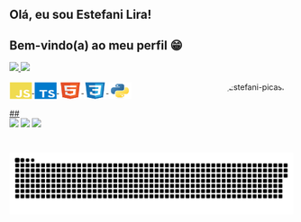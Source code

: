 ## Olá, eu sou Estefani Lira!

## Bem-vindo(a) ao meu perfil  😁

 <div>
   <a href="https://github.com/Estefanilira">
   <img height="180em" src="https://github-readme-stats.vercel.app/api?username=Estefanilira&show_icons=true&theme=tokyonight&include_all_commits=true&count_private=true"/>
   <img height="180em" src="https://github-readme-stats.vercel.app/api/top-langs/?username=Estefanilira&layout=compact&langs_count=6&theme=tokyonight"/>

</div>
<div style="display: inline_block"><br>
  <img align="center" alt="Js" height="30" width="40" src="https://raw.githubusercontent.com/devicons/devicon/master/icons/javascript/javascript-plain.svg">
  <img align="center" alt="Rafa-Ts" height="30" width="40" src="https://raw.githubusercontent.com/devicons/devicon/master/icons/typescript/typescript-plain.svg">
  <img align="center" alt="HTML" height="30" width="40" src="https://raw.githubusercontent.com/devicons/devicon/master/icons/html5/html5-original.svg">
  <img align="center" alt="CSS" height="30" width="40" src="https://raw.githubusercontent.com/devicons/devicon/master/icons/css3/css3-original.svg">
  <img align="center" alt="Rafa-Python" height="30" width="40" src="https://raw.githubusercontent.com/devicons/devicon/master/icons/python/python-original.svg">
  <img align="right" alt="Estefani-picasion" height="125" style="border-radius:50px;" src="https://i.picasion.com/pic92/01a7e1b3bf6203d86d8ba8274d80f173.gif">
</div>
 
 <br>
 ##
 
<div> 
  <a href="https://instagram.com/estefaniliraa" target="_blank"><img src="https://img.shields.io/badge/-Instagram-%23E4405F?style=for-the-badge&logo=instagram&logoColor=white" target="_blank"></a>
 <a href = "estefaniwanderley.lira@gmail.com"><img src="https://img.shields.io/badge/-Gmail-%23333?style=for-the-badge&logo=gmail&logoColor=white" target="_blank"></a>
  <a href="https://www.linkedin.com/in/estefani-lira-473938180" target="_blank"><img src="https://img.shields.io/badge/-LinkedIn-%230077B5?style=for-the-badge&logo=linkedin&logoColor=white" target="_blank"></a> 
 
  ![Snake animation](https://github.com/Estefanilira/Estefanilira/blob/output/github-contribution-grid-snake.svg)

</div>
